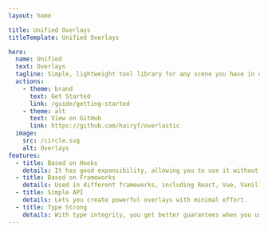 ```yaml
---
layout: home

title: Unified Overlays
titleTemplate: Unified Overlays

hero:
  name: Unified
  text: Overlays
  tagline: Simple, lightweight tool library for any scene you have in overlay.
  actions:
    - theme: brand
      text: Get Started
      link: /guide/getting-started
    - theme: alt
      text: View on GitHub
      link: https://github.com/hairyf/overlastic
  image:
    src: /circle.svg
    alt: Overlays
features:
  - title: Based on Hooks
    details: It has good expansibility, allowing you to use it without any constraints.
  - title: Based on Frameworks
    details: Used in different frameworks, including React, Vue, Vanilla, Svelte
  - title: Simple API
    details: Lets you create powerful overlays with minimal effort.
  - title: Type Strong
    details: With type integrity, you get better guarantees when you use it, it's up to you.
---
```

